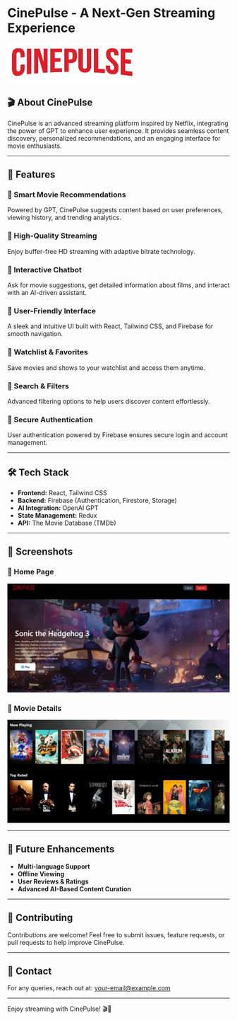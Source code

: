 # CinePulse - A Next-Gen Streaming Experience

![CinePulse Banner](./assets/cinepulse-banner.png)

## 🎬 About CinePulse
CinePulse is an advanced streaming platform inspired by Netflix, integrating the power of GPT to enhance user experience. It provides seamless content discovery, personalized recommendations, and an engaging interface for movie enthusiasts.

---

## 🚀 Features

### 🔹 Smart Movie Recommendations
Powered by GPT, CinePulse suggests content based on user preferences, viewing history, and trending analytics.

### 🔹 High-Quality Streaming
Enjoy buffer-free HD streaming with adaptive bitrate technology.

### 🔹 Interactive Chatbot
Ask for movie suggestions, get detailed information about films, and interact with an AI-driven assistant.

### 🔹 User-Friendly Interface
A sleek and intuitive UI built with React, Tailwind CSS, and Firebase for smooth navigation.

### 🔹 Watchlist & Favorites
Save movies and shows to your watchlist and access them anytime.

### 🔹 Search & Filters
Advanced filtering options to help users discover content effortlessly.

### 🔹 Secure Authentication
User authentication powered by Firebase ensures secure login and account management.

---

## 🛠️ Tech Stack

- **Frontend:** React, Tailwind CSS
- **Backend:** Firebase (Authentication, Firestore, Storage)
- **AI Integration:** OpenAI GPT
- **State Management:** Redux
- **API:** The Movie Database (TMDb)

---

## 📸 Screenshots

### 🎥 Home Page
![Home Page](./assets/home-page.png)

### 🎥 Movie Details
![Movie Details](./assets/movie-details.png)

---

## 📌 Future Enhancements

- **Multi-language Support**
- **Offline Viewing**
- **User Reviews & Ratings**
- **Advanced AI-Based Content Curation**

---

## 🤝 Contributing
Contributions are welcome! Feel free to submit issues, feature requests, or pull requests to help improve CinePulse.

---

## 📩 Contact
For any queries, reach out at: [your-email@example.com](mailto:your-email@example.com)

---

Enjoy streaming with CinePulse! 🎬🍿
